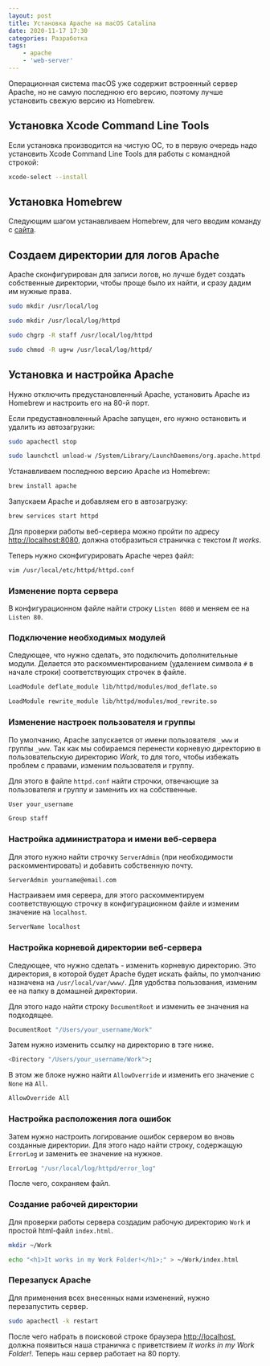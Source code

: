```yaml
---
layout: post
title: Установка Apache на macOS Catalina
date: 2020-11-17 17:30
categories: Разработка
tags:
    - apache
    - 'web-server'
---
```


Операционная система macOS уже содержит встроенный сервер Apache, но не самую последнюю его версию, поэтому лучше установить свежую версию из Homebrew.
<!--more-->

## Установка Xcode Command Line Tools
Если установка производится на чистую ОС, то в первую очередь надо установить Xcode Command Line Tools для работы с командной строкой:
```sh
xcode-select --install
```

## Установка Homebrew
Следующим шагом устанавливаем Homebrew, для чего вводим команду с [сайта](https://brew.sh/).

## Создаем директории для логов Apache
Apache сконфигурирован для записи логов, но лучше будет создать собственные директории, чтобы проще было их найти, и сразу дадим им нужные права.
```sh
sudo mkdir /usr/local/log

sudo mkdir /usr/local/log/httpd

sudo chgrp -R staff /usr/local/log/httpd

sudo chmod -R ug+w /usr/local/log/httpd/
```

## Установка и настройка Apache
Нужно отключить предустановленный Apache, установить Apache из Homebrew и настроить его на 80-й порт.

Если предуставновленный Apache запущен, его нужно остановить и удалить из автозагрузки:
```sh
sudo apachectl stop

sudo launchctl unload-w /System/Library/LaunchDaemons/org.apache.httpd.plist 2>/dev/null
```

Устанавливаем последнюю версию Apache из Homebrew:
```sh
brew install apache
```

Запускаем Apache и добавляем его в автозагрузку:
```sh
brew services start httpd
```

Для проверки работы веб-сервера можно пройти по адресу [http://localhost:8080](http://localhost:8080), должна отобразиться страничка с текстом *It works*.

Теперь нужно сконфигурировать Apache через файл:
```sh
vim /usr/local/etc/httpd/httpd.conf
```

### Изменение порта сервера
В конфигурационном файле найти строку `Listen 8080` и меняем ее на `Listen 80`.

### Подключение необходимых модулей
Следующее, что нужно сделать, это подключить дополнительные модули. Делается это раскомментированием (удалением символа `#` в начале строки) соответствующих строчек в файле.

```sh
LoadModule deflate_module lib/httpd/modules/mod_deflate.so

LoadModule rewrite_module lib/httpd/modules/mod_rewrite.so
```

### Изменение настроек пользователя и группы
По умолчанию, Apache запускается от имени пользователя `_www` и группы `_www`. Так как мы собираемся перенести корневую директорию в пользовательскую директорию *Work*, то для того, чтобы избежать проблем с правами, изменим пользователя и группу.

Для этого в файле `httpd.conf` найти строчки, отвечающие за пользователя и группу и заменить их на собственные.

```sh
User your_username

Group staff
```

### Настройка администратора и имени веб-сервера
Для этого нужно найти строчку `ServerAdmin` (при необходимости раскомментировать) и добавить собственную почту.

```sh
ServerAdmin yourname@email.com
```

Настраиваем имя сервера, для этого раскомментируем соответствующую строчку в конфигурационном файле и изменим значение на `localhost`.

```sh
ServerName localhost
```

### Настройка корневой директории веб-сервера
Следующее, что нужно сделать - изменить корневую директорию. Это директория, в которой будет Apache будет искать файлы, по умолчанию назначена на `/usr/local/var/www/`. Для удобства пользования, изменим ее на папку в домашней директории.

Для этого надо найти строку `DocumentRoot` и изменить ее значения на подходящее.

```sh
DocumentRoot "/Users/your_username/Work"
```

Затем нужно изменить ссылку на директорию в тэге ниже.

```sh
<Directory "/Users/your_username/Work">;
```

В этом же блоке нужно найти `AllowOverride` и изменить его значение с `None` на `All`.

```sh
AllowOverride All
```

### Настройка расположения лога ошибок
Затем нужно настроить логирование ошибок сервером во вновь созданные директории. Для этого надо найти строку, содержащую `ErrorLog` и заменить ее значение на нужное.

```sh
ErrorLog "/usr/local/log/httpd/error_log"
```

После чего, сохраняем файл.

### Создание рабочей директории
Для проверки работы сервера создадим рабочую директорию `Work` и простой html-файл `index.html`.

```sh
mkdir ~/Work

echo "<h1>It works in my Work Folder!</h1>;" > ~/Work/index.html
```

### Перезапуск Apache
Для применения всех внесенных нами изменений, нужно перезапустить сервер.

```sh
sudo apachectl -k restart
```

После чего набрать в поисковой строке браузера [http://localhost](http://localhost), должна появиться наша страничка с приветствием *It works in my Work Folder!*.
Теперь наш сервер работает на 80 порту.
